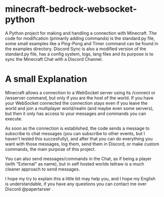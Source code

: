 # minecraft-bedrock-websocket-python

A Python project for making and handling a connection with Minecraft. 
The code for modification (primarily adding commands) is the standard.py file, some small examples like a Ping-Pong and Timer command can be found in the examples directory.
Discord Sync is also a modified version of the standard.py file, has a config system, logs, lang files and its purpose is to sync the Minecraft Chat with a Discord Channel.

# A small Explanation

Minecraft allows a connection to a WebSocket server using its /connect or /wsserver command, but only if you are the host of the world. If you have your WebSocket connected the connection stays even if you leave the world and join a multiplayer world/realm (and maybe even some servers), but then it only has access to your messages and commands you can execute.

As soon as the connection is established, the code sends a message to subscribe to chat messages (you can subscribe to other events, but I haven't tested this succesfully), and after that you can do everything you want with those messages, log them, send them in Discord, or make custom commands, the main purpose of this project.

You can also send messages/commands in the Chat, as if being a player (with "External" as name), but in self hosted worlds tellraw is a much cleaner approach to send messages.

I hope my try to explain this a little bit may help you, and I hope my English is understandable, if you have any questions you can contact me over Discord @papertarsier .
